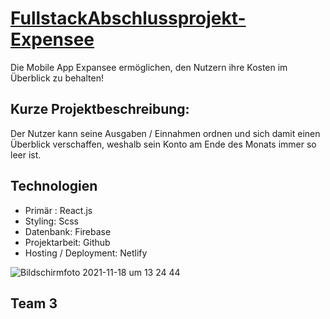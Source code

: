 # [FullstackAbschlussprojekt- Expensee](https://expensees.netlify.app/)


Die Mobile App Expansee ermöglichen, den Nutzern ihre Kosten im Überblick zu behalten!

##  Kurze Projektbeschreibung:
Der Nutzer kann seine Ausgaben / Einnahmen ordnen und sich damit einen Überblick verschaffen, weshalb sein Konto am Ende des Monats immer so leer ist.

## Technologien
- Primär : React.js
- Styling: Scss
- Datenbank: Firebase
- Projektarbeit: Github
- Hosting / Deployment: Netlify



![Bildschirmfoto 2021-11-18 um 13 24 44](https://user-images.githubusercontent.com/79414990/142415261-72abcb37-7389-42a2-8d11-3d73946f1b3a.png)

## Team 3
